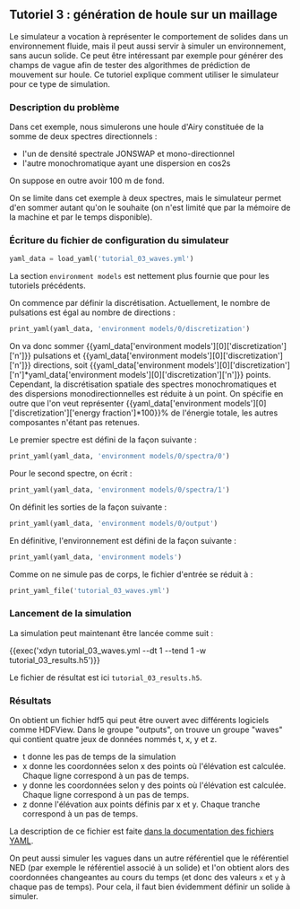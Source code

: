 ## Tutoriel 3 : génération de houle sur un maillage

Le simulateur a vocation à représenter le comportement de solides dans un
environnement fluide, mais il peut aussi servir à simuler un environnement,
sans aucun solide. Ce peut être intéressant par exemple pour générer des champs
de vague afin de tester des algorithmes de prédiction de mouvement sur houle.
Ce tutoriel explique comment utiliser le simulateur pour ce type de simulation.

### Description du problème

Dans cet exemple, nous simulerons une houle d'Airy constituée de la somme de
deux spectres directionnels :

- l'un de densité spectrale JONSWAP et mono-directionnel
- l'autre monochromatique ayant une dispersion en cos2s

On suppose en outre avoir 100 m de fond.

On se limite dans cet exemple à deux spectres, mais le simulateur permet d'en
sommer autant qu'on le souhaite (on n'est limité que par la mémoire de la
machine et par le temps disponible).

### Écriture du fichier de configuration du simulateur

```python echo=False, results='raw'
yaml_data = load_yaml('tutorial_03_waves.yml')
```

La section `environment models` est nettement plus fournie que pour les
tutoriels précédents.

On commence par définir la discrétisation. Actuellement, le nombre de
pulsations est égal au nombre de directions :

```python echo=False, results='raw'
print_yaml(yaml_data, 'environment models/0/discretization')
```

On va donc sommer {{yaml_data['environment models'][0]['discretization']['n']}} pulsations et {{yaml_data['environment models'][0]['discretization']['n']}} directions, soit {{yaml_data['environment models'][0]['discretization']['n']*yaml_data['environment models'][0]['discretization']['n']}} points.
Cependant, la discrétisation spatiale des spectres monochromatiques et des
dispersions monodirectionnelles est réduite à un point. On spécifie en outre
que l'on veut représenter
{{yaml_data['environment models'][0]['discretization']['energy fraction']*100}}%
de l'énergie totale, les autres composantes n'étant pas retenues.

Le premier spectre est défini de la façon suivante :

```python echo=False, results='raw'
print_yaml(yaml_data, 'environment models/0/spectra/0')
```

Pour le second spectre, on écrit :

```python echo=False, results='raw'
print_yaml(yaml_data, 'environment models/0/spectra/1')
```

On définit les sorties de la façon suivante :

```python echo=False, results='raw'
print_yaml(yaml_data, 'environment models/0/output')
```

En définitive, l'environnement est défini de la façon suivante :


```python echo=False, results='raw'
print_yaml(yaml_data, 'environment models')
```

Comme on ne simule pas de corps, le fichier d'entrée se réduit à :

```python echo=False, results='raw'
print_yaml_file('tutorial_03_waves.yml')
```

### Lancement de la simulation

La simulation peut maintenant être lancée comme suit :

{{exec('xdyn tutorial_03_waves.yml --dt 1 --tend 1 -w tutorial_03_results.h5')}}

Le fichier de résultat est ici `tutorial_03_results.h5`.

### Résultats

On obtient un fichier hdf5 qui peut être ouvert avec différents logiciels comme HDFView.
Dans le groupe "outputs", on trouve un groupe "waves" qui contient quatre jeux de données nommés t, x, y et z.

- t donne les pas de temps de la simulation
- x donne les coordonnées selon x des points où l'élévation est calculée. Chaque ligne correspond à un pas de temps.
- y donne les coordonnées selon y des points où l'élévation est calculée. Chaque ligne correspond à un pas de temps.
- z donne l'élévation aux points définis par x et y. Chaque tranche correspond à un pas de temps.

La description de ce fichier est faite [dans la documentation des fichiers YAML](#sorties).

On peut aussi simuler les vagues dans un autre référentiel que le référentiel
NED (par exemple le référentiel associé à un solide) et l'on obtient alors des
coordonnées changeantes au cours du temps (et donc des valeurs `x` et `y` à
chaque pas de temps). Pour cela, il faut bien évidemment définir un solide à
simuler.

